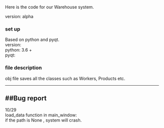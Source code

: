 Here is the code for our Warehouse system.

version: alpha

### set up  
Based on python and pyqt.  
version:  
python: 3.6 +  
pyqt:

### file description  

obj file saves all the classes such as Workers, Products etc.  


----------------------------------  
##Bug report  
------------------------------------  
10/29  
load_data function in main_window:  
if the path is None , system will crash.